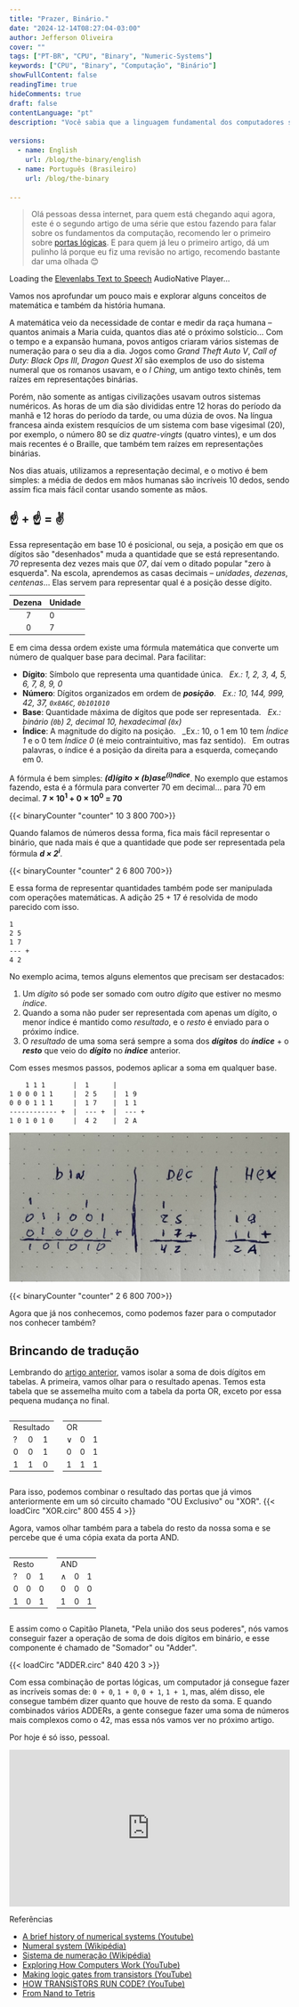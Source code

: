 ```yaml
---
title: "Prazer, Binário."
date: "2024-12-14T08:27:04-03:00"
author: Jefferson Oliveira
cover: ""
tags: ["PT-BR", "CPU", "Binary", "Numeric-Systems"]
keywords: ["CPU", "Binary", "Computação", "Binário"]
showFullContent: false
readingTime: true
hideComments: true
draft: false
contentLanguage: "pt"
description: "Você sabia que a linguagem fundamental dos computadores se resume a apenas dois símbolos? Descubra o sistema binário e como ele serve de base para toda a lógica computacional. Este artigo explica desde sua história e matemática até como as portas lógicas se combinam para permitir que seu computador some e realize cálculos complexos."

versions:
  - name: English
    url: /blog/the-binary/english
  - name: Português (Brasileiro)
    url: /blog/the-binary

---
```

> Olá pessoas dessa internet, para quem está chegando aqui agora, este é o segundo artigo de
> uma série que estou fazendo para falar sobre os fundamentos da computação, recomendo ler o
> primeiro sobre [portas lógicas](https://jeffersonmourak.com/blog/logic-gates/).
> E para quem já leu o primeiro artigo, dá um pulinho lá porque eu fiz uma revisão no artigo, recomendo bastante dar uma olhada 😊

<div id="elevenlabs-audionative-widget" data-height="90" data-width="100%" data-frameborder="no" data-scrolling="no" data-publicuserid="2be4d6242c862832d6b47ec70f7d7daf2c9f1306c933439f7083622af43fe99f" data-playerurl="https://elevenlabs.io/player/index.html" >Loading the <a href="https://elevenlabs.io/text-to-speech" target="_blank" rel="noopener">Elevenlabs Text to Speech</a> AudioNative Player...</div><script src="https://elevenlabs.io/player/audioNativeHelper.js" type="text/javascript"></script>

Vamos nos aprofundar um pouco mais e explorar alguns conceitos de matemática e também da história humana.

A matemática veio da necessidade de contar e medir da raça humana – quantos animais a Maria cuida, quantos dias até o próximo solstício... Com o tempo e a expansão humana, povos antigos criaram vários sistemas de numeração para o seu dia a dia. Jogos como _Grand Theft Auto V_, _Call of Duty: Black Ops III_, _Dragon Quest XI_ são exemplos de uso do sistema numeral que os romanos usavam, e o _I Ching_, um antigo texto chinês, tem raízes em representações binárias.

Porém, não somente as antigas civilizações usavam outros sistemas numéricos. As horas de um dia são divididas entre 12 horas do período da manhã e 12 horas do período da tarde, ou uma dúzia de ovos. Na língua francesa ainda existem resquícios de um sistema com base vigesimal (20), por exemplo, o número 80 se diz _quatre-vingts_ (quatro vintes), e um dos mais recentes é o Braille, que também tem raízes em representações binárias.

Nos dias atuais, utilizamos a representação decimal, e o motivo é bem simples: a média de dedos em mãos humanas são incríveis 10 dedos, sendo assim fica mais fácil contar usando somente as mãos.

## ☝️ + ☝️ = ✌️

Essa representação em base 10 é posicional, ou seja, a posição em que os dígitos são "desenhados" muda a quantidade que se está representando. _70_ representa dez vezes mais que _07_, daí vem o ditado popular "zero à esquerda". Na escola, aprendemos as casas decimais – _unidades_, _dezenas_, _centenas_... Elas servem para representar qual é a posição desse dígito.

| Dezena | Unidade |
| :----: | ------- |
|    7    |   0      |
|    0    |   7      |

E em cima dessa ordem existe uma fórmula matemática que converte um número de qualquer base para decimal. Para facilitar:

- **Dígito**: Símbolo que representa uma quantidade única.
  _Ex.: 1, 2, 3, 4, 5, 6, 7, 8, 9, 0_
- **Número**: Dígitos organizados em ordem de _**posição**_.
  _Ex.: 10, 144, 999, 42, 37, `0x8A6C`, `0b101010`_
- **Base**: Quantidade máxima de dígitos que pode ser representada.
  _Ex.: binário (`0b`) 2, decimal 10, hexadecimal (`0x`)_
- **Índice**: A magnitude do dígito na posição.
  _Ex.: 10, o 1 em 10 tem _Índice 1_ e o 0 tem _Índice 0_ (é meio contraintuitivo, mas faz sentido).
  Em outras palavras, o índice é a posição da direita para a esquerda, começando em 0.

A fórmula é bem simples: _**(d)ígito × (b)ase<sup>(i)ndice</sup>**_. No exemplo que estamos fazendo, esta é a fórmula para converter 70 em decimal... para 70 em decimal. **7 × 10<sup>1</sup> + 0 × 10<sup>0</sup> = 70**

{{< binaryCounter "counter" 10 3 800 700>}}

Quando falamos de números dessa forma, fica mais fácil representar o binário, que nada mais é que a quantidade que pode ser representada pela fórmula _**d × 2<sup>i</sup>**_.

{{< binaryCounter "counter" 2 6 800 700>}}

E essa forma de representar quantidades também pode ser manipulada com operações matemáticas. A adição 25 + 17 é resolvida de modo parecido com isso.

```
1
2 5
1 7
--- +
4 2
```

No exemplo acima, temos alguns elementos que precisam ser destacados:

1. Um _dígito_ só pode ser somado com outro _dígito_ que estiver no mesmo _índice_.
2. Quando a soma não puder ser representada com apenas um dígito, o menor índice é mantido como _resultado_, e o _resto_ é enviado para o próximo índice.
3. O _resultado_ de uma soma será sempre a soma dos _**dígitos**_ do _**índice**_ + o _**resto**_ que veio do _**dígito**_ no _**índice**_ anterior.

Com esses mesmos passos, podemos aplicar a soma em qualquer base.

```
    1 1 1       |  1      |  
1 0 0 0 1 1     |  2 5    |  1 9
0 0 0 1 1 1     |  1 7    |  1 1
------------ +  |  --- +  |  --- +
1 0 1 0 1 0     |  4 2    |  2 A 
```

![Cálculo de 25 + 17 em bases Binária, Decimal e Hexadecimal](./hand.jpeg)

{{< binaryCounter "counter" 2 6 800 700>}}

Agora que já nos conhecemos, como podemos fazer para o computador nos conhecer também?

## Brincando de tradução

Lembrando do [artigo anterior](https://jeffersonmourak.com/blog/logic-gates/), vamos isolar a soma de dois dígitos em tabelas. A primeira, vamos olhar para o resultado apenas. Temos esta tabela que se assemelha muito com a tabela da porta OR, exceto por essa pequena mudança no final.

<div style="display: flex; gap: 16px;">
<span>
<table>
<tr><td colspan="3">Resultado</td></tr>
<tr>
 <td>?</td>
 <td>0</td>
 <td>1</td>
</tr>
<tr>
 <td>0</td>
 <td>0</td>
 <td>1</td>
</tr>
<tr>
 <td>1</td>
 <td>1</td>
 <td>0</td>
</tr>
</table>
</span>
<span>
<table>
<tr><td colspan="3">OR</td></tr>
<tr>
 <td>∨</td>
 <td>0</td>
 <td>1</td>
</tr>
<tr>
 <td>0</td>
 <td>0</td>
 <td>1</td>
</tr>
<tr>
 <td>1</td>
 <td>1</td>
 <td>1</td>
</tr>
</table>
</span>
</div>

Para isso, podemos combinar o resultado das portas que já vimos anteriormente em um só circuito chamado "OU Exclusivo" ou "XOR".
{{< loadCirc "XOR.circ" 800 455 4 >}}

Agora, vamos olhar também para a tabela do resto da nossa soma e se percebe que é uma cópia exata da porta AND.

<div style="display: flex; gap: 16px;">
<span>
<table>
<tr><td colspan="3">Resto</td></tr>
<tr>
 <td>?</td>
 <td>0</td>
 <td>1</td>
</tr>
<tr>
 <td>0</td>
 <td>0</td>
 <td>0</td>
</tr>
<tr>
 <td>1</td>
 <td>0</td>
 <td>1</td>
</tr>
</table>
</span>
<span>
<table>
<tr><td colspan="3">AND</td></tr>
<tr>
 <td>∧</td>
 <td>0</td>
 <td>1</td>
</tr>
<tr>
 <td>0</td>
 <td>0</td>
 <td>0</td>
</tr>
<tr>
 <td>1</td>
 <td>0</td>
 <td>1</td>
</tr>
</table>
</span>
</div>

E assim como o Capitão Planeta, "Pela união dos seus poderes", nós vamos conseguir fazer a operação de soma de dois dígitos em binário, e esse componente é chamado de "Somador" ou "Adder".

{{< loadCirc "ADDER.circ" 840 420 3 >}}

Com essa combinação de portas lógicas, um computador já consegue fazer as incríveis somas de: `0 + 0`, `1 + 0`, `0 + 1`, `1 + 1`, mas, além disso, ele consegue também dizer quanto que houve de resto da soma. E quando combinados vários ADDERs, a gente consegue fazer uma soma de números mais complexos como o 42, mas essa nós vamos ver no próximo artigo.

Por hoje é só isso, pessoal.
<div style="width:100%;height:0;padding-bottom:56%;position:relative;"><iframe src="https://giphy.com/embed/xUPOqo6E1XvWXwlCyQ" width="100%" height="100%" style="position:absolute" frameBorder="0" class="giphy-embed" allowFullScreen></iframe></div>

Referências

- [A brief history of numerical systems (Youtube)](https://pt.wikipedia.org/wiki/%C3%81lgebra_booliana)
- [Numeral system (Wikipédia)](https://en.wikipedia.org/wiki/Numeral_system)
- [Sistema de numeração (Wikipédia)](https://pt.wikipedia.org/wiki/Sistema_de_numera%C3%A7%C3%A3o)
- [Exploring How Computers Work (YouTube)](https://www.youtube.com/watch?v=QZwneRb-zqA)
- [Making logic gates from transistors (YouTube)](https://www.youtube.com/watch?v=sTu3LwpF6XI)
- [HOW TRANSISTORS RUN CODE? (YouTube)](https://www.youtube.com/watch?v=HjneAhCy2N4)
- [From Nand to Tetris](https://www.nand2tetris.org/)
